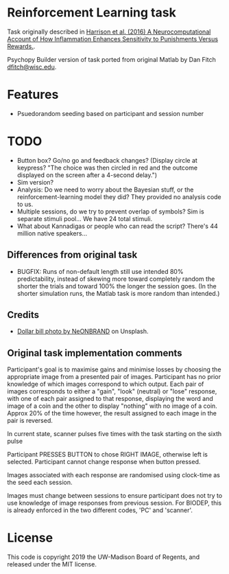 # Reinforcement Learning task

Task originally described in [Harrison et al. (2016) A Neurocomputational Account of How Inflammation Enhances Sensitivity to Punishments Versus Rewards.](https://dx.doi.org/10.1016%2Fj.biopsych.2015.07.018).

Psychopy Builder version of task ported from original Matlab by Dan Fitch <dfitch@wisc.edu>.

# Features

* Psuedorandom seeding based on participant and session number

# TODO

* Button box? Go/no go and feedback changes? (Display circle at keypress? "The choice was then circled in red and the outcome displayed on the screen after a 4-second delay.")
* Sim version?
* Analysis: Do we need to worry about the Bayesian stuff, or the reinforcement-learning model they did? They provided no analysis code to us.
* Multiple sessions, do we try to prevent overlap of symbols? Sim is separate stimuli pool... We have 24 total stimuli.
* What about Kannadigas or people who can read the script? There's 44 million native speakers...

## Differences from original task

* BUGFIX: Runs of non-default length still use intended 80% predictability,
instead of skewing more toward completely random the shorter the trials
and toward 100% the longer the session goes. (In the shorter simulation runs, 
the Matlab task is more random than intended.)

## Credits

* [Dollar bill photo by NeONBRAND](https://unsplash.com/photos/8fDhgAN5zG0) on Unsplash.


## Original task implementation comments

Participant's goal is to maximise gains and minimise losses by choosing
the appropriate image from a presented pair of images. Participant has no
prior knowledge of which images correspond to which output.
Each pair of images corresponds to either a "gain", "look" (neutral) or
"lose" response, with one of each pair assigned to that response,
displaying the word and image of a coin and the other to display
"nothing" with no image of a coin. 
Approx 20% of the time however, the result assigned to each image in the
pair is reversed.

In current state, scanner pulses five times with the task starting on the
sixth pulse

Participant PRESSES BUTTON to chose RIGHT IMAGE, otherwise left
is selected. Participant cannot change response when button pressed.

Images associated with each response are randomised using clock-time as
the seed each session.

Images must change between sessions to ensure participant does not try to
use knowledge of image responses from previous session. For BIODEP, this
is already enforced in the two different codes, 'PC' and 'scanner'.


# License

This code is copyright 2019 the UW-Madison Board of Regents, and released under the MIT license.
